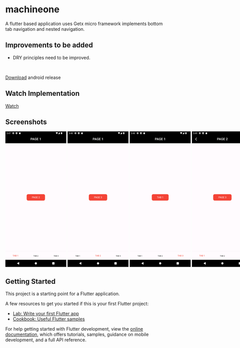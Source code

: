 # machineone

<p>A flutter based application uses Getx micro framework implements bottom tab navigation and nested navigation.</p>

<h2>Improvements to be added</h2>


- DRY principles need to be improved.

<br>

[Download](https://docs.flutter.dev/get-started/codelab) android release

<h2>Watch Implementation</h2>


[Watch](https://drive.google.com/file/d/17pMmQbdWdsmhg6ntdV8cwRE1lLzkVap3/view?usp=sharing)


<h2>Screenshots</h2>

<div style="white-space: nowrap;">
<img width="190" alt="Home screen" src="https://github.com/wantedbear007/machineOne/blob/main/screenshot/1.png">
  <img width="190" alt="Home screen" src="https://github.com/wantedbear007/machineOne/blob/main/screenshot/2.png">
  <img width="190" alt="Home screen" src="https://github.com/wantedbear007/machineOne/blob/main/screenshot/3.png">
  <img width="190" alt="Home screen" src="https://github.com/wantedbear007/machineOne/blob/main/screenshot/4.png">
  <img width="190" alt="Home screen" src="https://github.com/wantedbear007/machineOne/blob/main/screenshot/5.png">
  <img width="190" alt="Home screen" src="https://github.com/wantedbear007/machineOne/blob/main/screenshot/6.png">
</div>

## Getting Started

This project is a starting point for a Flutter application.

A few resources to get you started if this is your first Flutter project:

- [Lab: Write your first Flutter app](https://docs.flutter.dev/get-started/codelab)
- [Cookbook: Useful Flutter samples](https://docs.flutter.dev/cookbook)

For help getting started with Flutter development, view the
[online documentation](https://docs.flutter.dev/), which offers tutorials,
samples, guidance on mobile development, and a full API reference.
